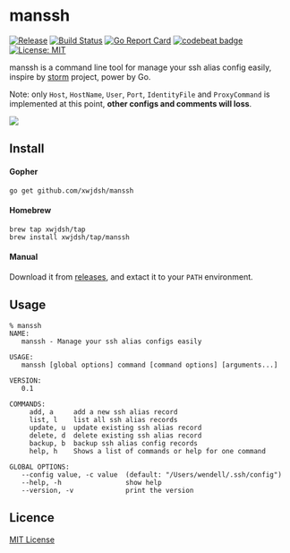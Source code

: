 # manssh

[![Release](http://github-release-version.herokuapp.com/github/xwjdsh/manssh/release.svg?style=flat)](https://github.com/xwjdsh/manssh/releases/latest)
[![Build Status](https://travis-ci.org/xwjdsh/manssh.svg?branch=master)](https://travis-ci.org/xwjdsh/manssh)
[![Go Report Card](https://goreportcard.com/badge/github.com/xwjdsh/manssh)](https://goreportcard.com/report/github.com/xwjdsh/manssh)
[![codebeat badge](https://codebeat.co/badges/38954713-7443-4149-915d-4543da2a5da5)](https://codebeat.co/projects/github-com-xwjdsh-manssh-master)
[![License: MIT](https://img.shields.io/badge/License-MIT-yellow.svg)](https://opensource.org/licenses/MIT)



manssh is a command line tool for manage your ssh alias config easily, inspire by [storm](https://github.com/emre/storm) project, power by Go.

Note: only `Host`, `HostName`, `User`, `Port`, `IdentityFile` and `ProxyCommand` is implemented at this point, **other configs and comments will loss**.

![](https://raw.githubusercontent.com/xwjdsh/manssh/master/screenshot/manssh.png)

## Install

#### Gopher
```shell
go get github.com/xwjdsh/manssh
```

#### Homebrew
```shell
brew tap xwjdsh/tap
brew install xwjdsh/tap/manssh
```

#### Manual
Download it from [releases](https://github.com/xwjdsh/manssh/releases), and extact it to your `PATH` environment.

## Usage
```text
% manssh
NAME:
   manssh - Manage your ssh alias configs easily

USAGE:
   manssh [global options] command [command options] [arguments...]

VERSION:
   0.1

COMMANDS:
     add, a     add a new ssh alias record
     list, l    list all ssh alias records
     update, u  update existing ssh alias record
     delete, d  delete existing ssh alias record
     backup, b  backup ssh alias config records
     help, h    Shows a list of commands or help for one command

GLOBAL OPTIONS:
   --config value, -c value  (default: "/Users/wendell/.ssh/config")
   --help, -h                show help
   --version, -v             print the version

```

## Licence
[MIT License](https://github.com/xwjdsh/manssh/blob/master/LICENSE)
